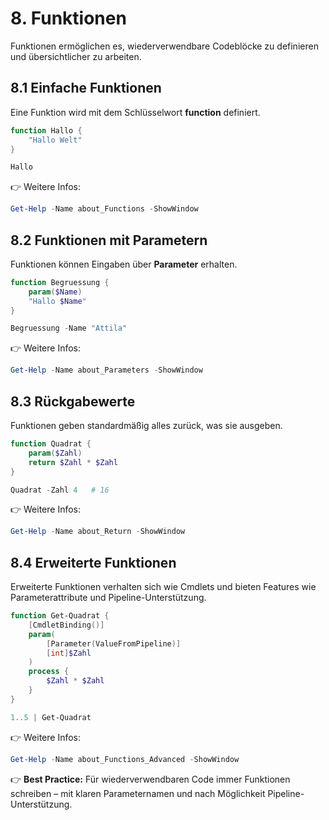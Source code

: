 # 8. Funktionen

Funktionen ermöglichen es, wiederverwendbare Codeblöcke zu definieren und übersichtlicher zu arbeiten.

## 8.1 Einfache Funktionen

Eine Funktion wird mit dem Schlüsselwort **function** definiert.

```powershell
function Hallo {
    "Hallo Welt"
}

Hallo
```

👉 Weitere Infos:  

```powershell
Get-Help -Name about_Functions -ShowWindow
```

## 8.2 Funktionen mit Parametern

Funktionen können Eingaben über **Parameter** erhalten.

```powershell
function Begruessung {
    param($Name)
    "Hallo $Name"
}

Begruessung -Name "Attila"
```

👉 Weitere Infos:

```powershell
Get-Help -Name about_Parameters -ShowWindow
```

## 8.3 Rückgabewerte

Funktionen geben standardmäßig alles zurück, was sie ausgeben.

```powershell
function Quadrat {
    param($Zahl)
    return $Zahl * $Zahl
}

Quadrat -Zahl 4   # 16
```

👉 Weitere Infos:

```powershell
Get-Help -Name about_Return -ShowWindow
```

## 8.4 Erweiterte Funktionen

Erweiterte Funktionen verhalten sich wie Cmdlets und bieten Features wie Parameterattribute und Pipeline-Unterstützung.

```powershell
function Get-Quadrat {
    [CmdletBinding()]
    param(
        [Parameter(ValueFromPipeline)]
        [int]$Zahl
    )
    process {
        $Zahl * $Zahl
    }
}

1..5 | Get-Quadrat
```

👉 Weitere Infos:

```powershell
Get-Help -Name about_Functions_Advanced -ShowWindow
```

👉 **Best Practice:** Für wiederverwendbaren Code immer Funktionen schreiben – mit klaren Parameternamen und nach Möglichkeit Pipeline-Unterstützung.
